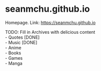 # seanmchu.github.io
Homepage.
Link: https://seanmchu.github.io


TODO:
	Fill in Archives with delicious content<br>
		- Quotes [DONE] <br>
		- Music [DONE] <br>
		- Anime <br>
		- Books<br>
		- Games<br>
		- Manga<br>
